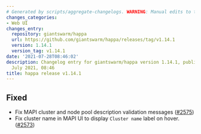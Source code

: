 ```yaml
---
# Generated by scripts/aggregate-changelogs. WARNING: Manual edits to this files will be overwritten.
changes_categories:
- Web UI
changes_entry:
  repository: giantswarm/happa
  url: https://github.com/giantswarm/happa/releases/tag/v1.14.1
  version: 1.14.1
  version_tag: v1.14.1
date: '2021-07-28T08:46:02'
description: Changelog entry for giantswarm/happa version 1.14.1, published on 28
  July 2021, 08:46
title: happa release v1.14.1
---
```


## Fixed

- Fix MAPI cluster and node pool description validation messages ([#2575](https://github.com/giantswarm/happa/pull/2575))
- Fix cluster name in MAPI UI to display `Cluster name` label on hover. ([#2573](https://github.com/giantswarm/happa/pull/2573))

